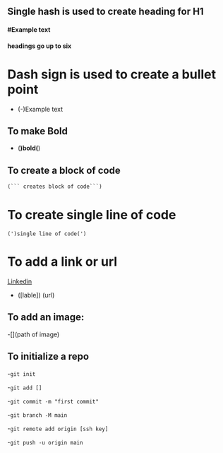 ## Single hash is used to create heading for H1
#### #Example text
#### headings  go up to six 

# Dash sign is used to create a bullet point
- (-)Example text 

## To make Bold
- (**)**bold**(**)

## To create a block of code
```python
(``` creates block of code```)
```

# To create single line of code 
`(')single line of code(')`

# To add a link or url 
[Linkedin](https://www.linkedin.com/in/brittanykharrison/)
- ([lable]) (url)

## To add an image:
-[](path of image)

## To initialize a repo
-`git init` 

-`git add []`

-`git commit -m "first commit"`

-`git branch -M main`

-`git remote add origin [ssh key] `

-`git push -u origin main`
